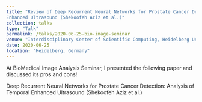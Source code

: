 ```yaml
---
title: "Review of Deep Recurrent Neural Networks for Prostate Cancer Detection: Analysis of Temporal
Enhanced Ultrasound (Shekoofeh Aziz et al.)"
collection: talks
type: "Talk"
permalink: /talks/2020-06-25-bio-image-seminar
venue: "Interdisciplinary Center of Scientific Computing, Heidelberg University"
date: 2020-06-25
location: "Heidelberg, Germany"
---
```


At BioMedical Image Analysis Seminar, I presented the following paper and discussed its pros and cons!

Deep Recurrent Neural Networks for Prostate Cancer Detection: Analysis of Temporal Enhanced Ultrasound (Shekoofeh Aziz et al.)

<object data="https://dopu2k16.github.io/files/ppt-bio-image-seminar.pdf" width="1000" height="500" type='application/pdf'></object>
